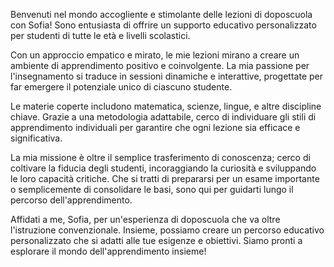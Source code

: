Benvenuti nel mondo accogliente e stimolante delle lezioni di doposcuola con Sofia! Sono entusiasta di offrire un supporto educativo personalizzato per studenti di tutte le età e livelli scolastici.

Con un approccio empatico e mirato, le mie lezioni mirano a creare un ambiente di apprendimento positivo e coinvolgente. La mia passione per l'insegnamento si traduce in sessioni dinamiche e interattive, progettate per far emergere il potenziale unico di ciascuno studente.

Le materie coperte includono matematica, scienze, lingue, e altre discipline chiave. Grazie a una metodologia adattabile, cerco di individuare gli stili di apprendimento individuali per garantire che ogni lezione sia efficace e significativa.

La mia missione è oltre il semplice trasferimento di conoscenza; cerco di coltivare la fiducia degli studenti, incoraggiando la curiosità e sviluppando le loro capacità critiche. Che si tratti di prepararsi per un esame importante o semplicemente di consolidare le basi, sono qui per guidarti lungo il percorso dell'apprendimento.

Affidati a me, Sofia, per un'esperienza di doposcuola che va oltre l'istruzione convenzionale. Insieme, possiamo creare un percorso educativo personalizzato che si adatti alle tue esigenze e obiettivi. Siamo pronti a esplorare il mondo dell'apprendimento insieme!
